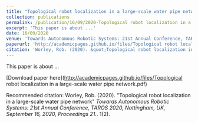 ```yaml
---
title: "Topological robot localization in a large-scale water pipe network"
collection: publications
permalink: /publication/16/09/2020-Topological robot localization in a large-scale water pipe network
excerpt: 'This paper is about ...'
date: 16/09/2020
venue: 'Towards Autonomous Robotic Systems: 21st Annual Conference, TAROS 2020, Nottingham, UK, September 16, 2020, Proceedings 21'
paperurl: 'http://academicpages.github.io/files/Topological robot localization in a large-scale water pipe network.pdf'
citation: 'Worley, Rob. (2020). &quot;Topological robot localization in a large-scale water pipe network&quot; <i>Towards Autonomous Robotic Systems: 21st Annual Conference, TAROS 2020, Nottingham, UK, September 16, 2020, Proceedings 21.</i>. 1(2).'
---
```

This paper is about ...

[Download paper here](http://academicpages.github.io/files/Topological robot localization in a large-scale water pipe network.pdf)

Recommended citation: Worley, Rob. (2020). "Topological robot localization in a large-scale water pipe network" <i>Towards Autonomous Robotic Systems: 21st Annual Conference, TAROS 2020, Nottingham, UK, September 16, 2020, Proceedings 21.</i>. 1(2).